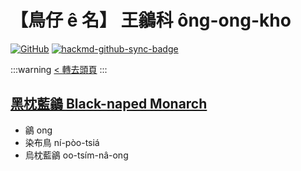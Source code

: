 # 【鳥仔 ê 名】 王鶲科 ông-ong-kho

[![GitHub](https://img.shields.io/badge/GitHub-black?logo=github)](https://github.com/siansiansu/tsiau-a-e-mia)
[![hackmd-github-sync-badge](https://hackmd.io/2gwJHlq1S5CuSMYQDmCu9w/badge)](https://hackmd.io/2gwJHlq1S5CuSMYQDmCu9w)

:::warning
[< 轉去頭頁](https://hackmd.io/@siansiansu/Hy4VzNvha)
:::

## [黑枕藍鶲 Black-naped Monarch](https://ebird.org/species/blnmon1)

- 鶲 ong
- 染布鳥 ní-pòo-tsiá
- 烏枕藍鶲 oo-tsím-nâ-ong
